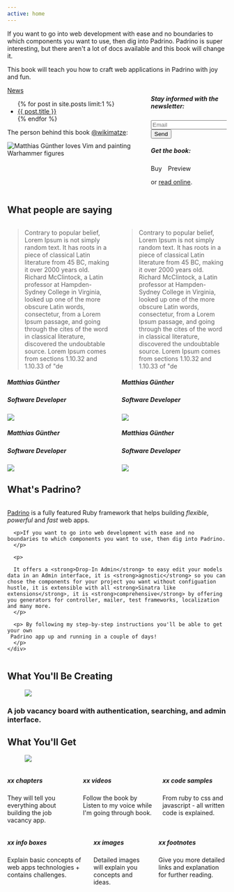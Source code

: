 ```yaml
---
active: home
---
```

If you want to go into web development with ease and no boundaries to which
components you want to use, then dig into Padrino.
Padrino is super interesting, but there aren't a lot of docs available and this book will change it.

This book will teach you how to craft web applications in Padrino with joy and fun.

<div class="columns is-vcentered">
  <div class="column is-6">
        <span class="information badge author primary">
      <a href="/news">News</a>
    </span>
    <ul>
      {% for post in site.posts limit:1 %}
        <li>
          <a href="{{ post.url }}">{{ post.title }}</a>
        </li>
      {% endfor %}
    </ul>
    <p>
      The person behind this book <a href="https://twitter.com/wikimatze">@wikimatze</a>:
    </p>
    <img src="https://c1.staticflickr.com/1/305/30960365443_dc82235ae2_q.jpg" class="left image circle person-behind-the-book" alt="Matthias Günther loves Vim and painting Warhammer figures">
  </div>

  <div class="column is-6 newsletter">
    <div class="newsletter-box">
      <h5>Stay informed with the newsletter:</h5>
      <div id="mc_embed_signup">
      <form action="https://wikimatze.us6.list-manage.com/subscribe/post?u=4010f8ce18503766e176536f1&amp;id=198f8c0321" method="post" id="mc-embedded-subscribe-form" name="mc-embedded-subscribe-form" class="validate" target="_blank" novalidate>
        <div class="field">
          <div class="control has-icons-left">
            <input class="input" id="mce-EMAIL" name="EMAIL" placeholder="Email" value="" type="email" required>
            <span class="icon is-small is-left">
              <i class="fas fa-envelope"></i>
            </span>
          </div>
        </div>
        <div class="field is-grouped">
          <div class="control">
            <button type="submit" value="Subscribe" name="subscribe" id="mc-embedded-subscribe" class="button is-large is-link">Send</button>
          </div>
        </div>
      </form>
      </div>
    </div>
    <div class="newsletter-box">
      <h5>Get the book:</h5>
      <a class="button is-danger is-large" style="text-decoration: none; margin-right: 10px" href="https://www.softcover.io/books/wikimatze/padrinobook#pricing">Buy</a>
      <a class="button is-success" style="text-decoration: none;" href="https://www.softcover.io/download/wikimatze/padrinobook/ebooks/padrinobook-preview.pdf">Preview</a>
      <p> or <a href="/book">read online</a>.</p>
    </div>
  </div>
</div>


<section id="testimonials">
  <h2>What people are saying</h2>
  <div class="columns">
    <div class="column is-6 testimonial">
      <blockquote>
        Contrary to popular belief, Lorem Ipsum is not simply random text. It has roots in a piece of classical Latin literature from 45 BC, making it over 2000 years old. Richard McClintock, a Latin professor at Hampden-Sydney College in Virginia, looked up one of the more obscure Latin words, consectetur, from a Lorem Ipsum passage, and going through the cites of the word in classical literature, discovered the undoubtable source. Lorem Ipsum comes from sections 1.10.32 and 1.10.33 of "de
      </blockquote>
      <div class="quoted">
        <div class="is-pulled-right is-hidden-mobile">
          <h5 class="name">Matthias Günther</h5>
          <h5 class="position">Software Developer</h5>
        </div>
        <div class="is-pulled-right is-hidden-mobile">
          <a class="portrait" href="http://www.gander.io/">
            <img src="https://c1.staticflickr.com/1/305/30960365443_dc82235ae2_q.jpg">
          </a>
        </div>
        <div class="center mobile-space is-hidden-tablet">
          <h5 class="name">Matthias Günther</h5>
          <h5 class="position">Software Developer</h5>
        </div>
        <div class="center mobile-space is-hidden-tablet">
          <a class="portrait" href="http://www.gander.io/">
            <img src="https://c1.staticflickr.com/1/305/30960365443_dc82235ae2_q.jpg">
          </a>
        </div>
      </div>
    </div>
    <div class="column is-6 testimonial">
      <blockquote>
        Contrary to popular belief, Lorem Ipsum is not simply random text. It has roots in a piece of classical Latin literature from 45 BC, making it over 2000 years old. Richard McClintock, a Latin professor at Hampden-Sydney College in Virginia, looked up one of the more obscure Latin words, consectetur, from a Lorem Ipsum passage, and going through the cites of the word in classical literature, discovered the undoubtable source. Lorem Ipsum comes from sections 1.10.32 and 1.10.33 of "de
      </blockquote>
      <div class="quoted">
        <div class="is-pulled-right is-hidden-mobile">
          <h5 class="name">Matthias Günther</h5>
          <h5 class="position">Software Developer</h5>
        </div>
        <div class="is-pulled-right is-hidden-mobile">
          <a class="portrait" href="http://www.gander.io/">
            <img src="https://pbs.twimg.com/profile_images/814020419334311936/Ufc1etJh_400x400.jpg">
          </a>
        </div>
        <div class="center mobile-space is-hidden-tablet">
          <h5 class="name">Matthias Günther</h5>
          <h5 class="position">Software Developer</h5>
        </div>
        <div class="center mobile-space is-hidden-tablet">
          <a class="portrait" href="http://www.gander.io/">
            <img src="https://pbs.twimg.com/profile_images/814020419334311936/Ufc1etJh_400x400.jpg">
          </a>
        </div>
      </div>
    </div>
  </div>
</section>

<section id="padrino">
  <h2>What's Padrino?</h2>
  <div class="columns">
    <div class="column">
      <p class="intro">
        <a href="http://padrinorb.com/" title="Padrino">Padrino</a> is a fully featured Ruby framework that helps
        building <i>flexible</i>, <i>powerful</i> and <i>fast</i> web apps.
      </p>

      <p>If you want to go into web development with ease and no boundaries to which components you want to use, then dig into Padrino.
      </p>

      <p>

      It offers a <strong>Drop-In Admin</strong> to easy edit your models data in an Admin interface, it is <strong>agnostic</strong> so you can chose the components for your project you want without configuation hustle, it is extensible with all <strong>Sinatra like extensions</strong>, it is <strong>comprehensive</strong> by offering you generators for controller, mailer, test frameworks, localization and many more.
      </p>

      <p> By following my step-by-step instructions you'll be able to get your own
     Padrino app up and running in a couple of days!
      </p>
    </div>
  </div>
</section>

<section id="building">
  <h2>What You'll Be Creating</h2>
  <figure class="image is-square">
    <img src="https://picsum.photos/1202/1202?image=877">
  </figure>
  <h3>A job vacancy board with authentication, searching, and admin interface.</h3>
</section>

<section id="getting">
  <h2>What You'll Get</h2>
  <figure class="image is-square">
    <img src="https://picsum.photos/g/1202/1202?image=1051">
  </figure>
  <div class="columns">
    <div class="column is-4">
      <div class="feature">
        <i class="far fa-copy fa-2x"></i>
        <h5>xx chapters</h5>
        <p>
          They will tell you everything about building the job vacancy app.
        </p>
      </div>
    </div>
    <div class="column is-4">
      <div class="feature">
        <i class="far far fa-file-video fa-2x"></i>
        <h5>xx videos</h5>
        <p>
          Follow the book by Listen to my voice while I'm going through book.
        </p>
      </div>
    </div>
    <div class="column is-4">
      <div class="feature">
        <i class="far fa-file-code fa-2x"></i>
        <h5>xx code samples</h5>
        <p>
          From ruby to css and javascript - all written code is explained.
        </p>
      </div>
    </div>
  </div>
  <div class="columns">
    <div class="column is-4">
     <div class="feature">
        <i class="far fa-file-alt fa-3x"></i>
        <h5>xx info boxes</h5>
        <p>
          Explain basic concepts of web apps technologies + contains challenges.
        </p>
      </div>
    </div>
    <div class="column is-4">
      <div class="feature">
        <i class="far fa-file-image fa-3x"></i>
        <h5>xx images</h5>
        <p>
          Detailed images will explain you concepts and ideas.
        </p>
      </div>
    </div>
    <div class="column is-4">
      <div class="feature">
        <i class="far fa-sticky-note fa-3x"></i>
        <h5>xx footnotes</h5>
        <p>
          Give you more detailed links and explanation for further reading.
        </p>
      </div>
    </div>
  </div>
</section>

<!--
<div class="row">
  <div class="twelve columns">
    <span class="information badge author primary">
      Recent commits
    </span>
    <div id="github-commits"></div>
  </div>
</div>
<br>
-->

<!--End mc_embed_signup-->

<!--

<div class="row">
  <div class="flexslider">
    <ul class="slides">
      <li>
        <img src="images/cover.png" />
      </li>
      <li>
        <img src="images/online.png" />
      </li>
      <li>
        <img src="images/sources.png" />
      </li>
      <li>
        <img src="images/working.png" />
      </li>
    </ul>
  </div>
</div>
-->
</div>
